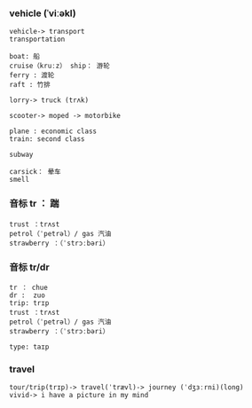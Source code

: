 ### vehicle (ˈviːəkl)
```
vehicle-> transport
transportation

boat: 船
cruise（kruːz） ship： 游轮
ferry : 渡轮
raft : 竹排

lorry-> truck (trʌk) 

scooter-> moped -> motorbike

plane : economic class
train: second class

subway

carsick： 晕车
smell
```

### 音标 tr ： 踹 
```
trust ：trʌst
petrol（ˈpetrəl）/ gas 汽油
strawberry ：（ˈstrɔːbəri）
```

### 音标 tr/dr
```
tr ： chue
dr :  zuo
trip: trɪp
trust ：trʌst
petrol（ˈpetrəl）/ gas 汽油
strawberry ：（ˈstrɔːbəri）

type: taɪp
```

### travel
```
tour/trip(trɪp)-> travel(ˈtrævl)-> journey (ˈdʒɜːrni)(long)
vivid-> i have a picture in my mind 
```